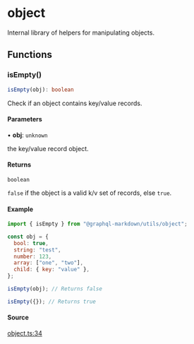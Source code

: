# object

Internal library of helpers for manipulating objects.

## Functions

### isEmpty()

```ts
isEmpty(obj): boolean
```

Check if an object contains key/value records.

#### Parameters

• **obj**: `unknown`

the key/value record object.

#### Returns

`boolean`

`false` if the object is a valid k/v set of records, else `true`.

#### Example

```js
import { isEmpty } from "@graphql-markdown/utils/object";

const obj = {
  bool: true,
  string: "test",
  number: 123,
  array: ["one", "two"],
  child: { key: "value" },
};

isEmpty(obj); // Returns false

isEmpty({}); // Returns true
```

#### Source

[object.ts:34](https://github.com/graphql-markdown/graphql-markdown/blob/main/packages/utils/src/object.ts#L34)
